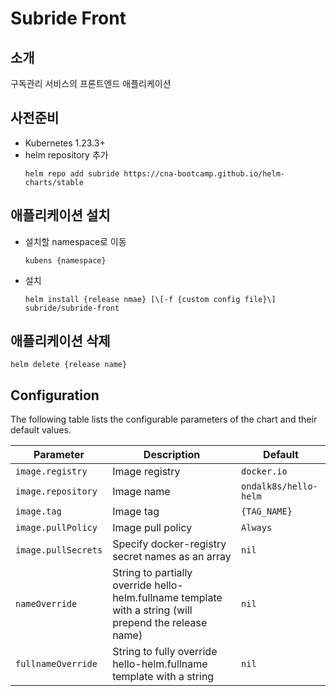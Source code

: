 # Subride Front

## 소개
구독관리 서비스의 프론트엔드 애플리케이션  

## 사전준비
- Kubernetes 1.23.3+
- helm repository 추가  
  ```
  helm repo add subride https://cna-bootcamp.github.io/helm-charts/stable
  ```

## 애플리케이션 설치  
- 설치할 namespace로 이동  
  ```
  kubens {namespace}
  ```   
- 설치  
  ```
  helm install {release nmae} [\[-f {custom config file}\] subride/subride-front 
  ```  
  
## 애플리케이션 삭제  

```
helm delete {release name}
```

## Configuration

The following table lists the configurable parameters of the chart and their default values.

| Parameter                                     | Description                                                                                                                                         | Default                                                 |
|-----------------------------------------------|-----------------------------------------------------------------------------------------------------------------------------------------------------|---------------------------------------------------------|
| `image.registry`                              | Image registry                                                                                                                                | `docker.io`                                             |
| `image.repository`                            | Image name                                                                                                                                    | `ondalk8s/hello-helm`                                         |
| `image.tag`                                   | Image tag                                                                                                                                     | `{TAG_NAME}`                                            |
| `image.pullPolicy`                            | Image pull policy                                                                                                                                   | `Always`                                          |
| `image.pullSecrets`                           | Specify docker-registry secret names as an array                                                                                                    | `nil`                                                   |
| `nameOverride`                                | String to partially override hello-helm.fullname template with a string (will prepend the release name)                                                  | `nil`                                                   |
| `fullnameOverride`                            | String to fully override hello-helm.fullname template with a string                                                                                      | `nil`                                                   |


